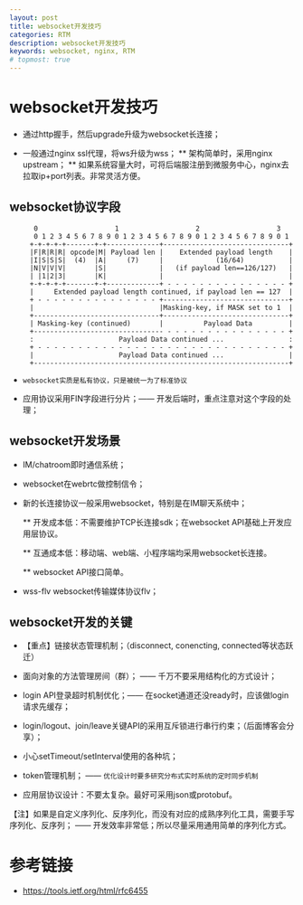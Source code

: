 ```yaml
---
layout: post
title: websocket开发技巧
categories: RTM
description: websocket开发技巧
keywords: websocket, nginx, RTM
# topmost: true
---
```


# websocket开发技巧

* 通过http握手，然后upgrade升级为websocket长连接；

* 一般通过nginx ssl代理，将ws升级为wss；
  ** 架构简单时，采用nginx upstream；
  ** 如果系统容量大时，可将后端服注册到微服务中心，nginx去拉取ip+port列表。非常灵活方便。

## websocket协议字段

```
      0                   1                   2                   3
      0 1 2 3 4 5 6 7 8 9 0 1 2 3 4 5 6 7 8 9 0 1 2 3 4 5 6 7 8 9 0 1
     +-+-+-+-+-------+-+-------------+-------------------------------+
     |F|R|R|R| opcode|M| Payload len |    Extended payload length    |
     |I|S|S|S|  (4)  |A|     (7)     |             (16/64)           |
     |N|V|V|V|       |S|             |   (if payload len==126/127)   |
     | |1|2|3|       |K|             |                               |
     +-+-+-+-+-------+-+-------------+ - - - - - - - - - - - - - - - +
     |     Extended payload length continued, if payload len == 127  |
     + - - - - - - - - - - - - - - - +-------------------------------+
     |                               |Masking-key, if MASK set to 1  |
     +-------------------------------+-------------------------------+
     | Masking-key (continued)       |          Payload Data         |
     +-------------------------------- - - - - - - - - - - - - - - - +
     :                     Payload Data continued ...                :
     + - - - - - - - - - - - - - - - - - - - - - - - - - - - - - - - +
     |                     Payload Data continued ...                |
     +---------------------------------------------------------------+
```

* `websocket实质是私有协议，只是被统一为了标准协议`

* 应用协议采用FIN字段进行分片；—— 开发后端时，重点注意对这个字段的处理；

## websocket开发场景

* IM/chatroom即时通信系统；

* websocket在webrtc做控制信令；

* 新的长连接协议一般采用websocket，特别是在IM聊天系统中；

  ** 开发成本低：不需要维护TCP长连接sdk；在websocket API基础上开发应用层协议。
  
  ** 互通成本低：移动端、web端、小程序端均采用websocket长连接。
  
  ** websocket API接口简单。

* wss-flv websocket传输媒体协议flv；
  
## websocket开发的关键

  * 【重点】链接状态管理机制；（disconnect, conencting, connected等状态跃迁）
  
  * 面向对象的方法管理房间（群）； —— 千万不要采用结构化的方式设计；

  * login API登录超时机制优化；—— 在socket通道还没ready时，应该做login请求先缓存；
  
  * login/logout、join/leave关键API的采用互斥锁进行串行约束；（后面博客会分享）；
  
  * 小心setTimeout/setInterval使用的各种坑；
  
  * token管理机制； —— `优化设计时要多研究分布式实时系统的定时同步机制`

  * 应用层协议设计：不要太复杂。最好可采用json或protobuf。
  
   【注】如果是自定义序列化、反序列化，而没有对应的成熟序列化工具，需要手写序列化、反序列； —— 开发效率非常低；所以尽量采用通用简单的序列化方式。
  
# 参考链接

* https://tools.ietf.org/html/rfc6455
